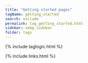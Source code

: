 ```yaml
---
title: "Getting started pages"
tagName: getting_started
search: exclude
permalink: tag_getting_started.html
sidebar: swbp_sidebar
folder: tags
---
```

{% include taglogic.html %}

{% include links.html %}

